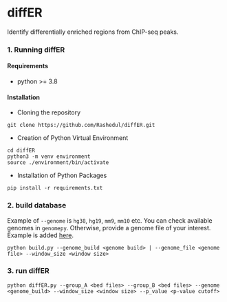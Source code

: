 # diffER
Identify differentially enriched regions from ChIP-seq peaks. 

### 1. Running diffER 

#### Requirements 
- python >= 3.8

#### Installation

 - Cloning the repository

```
git clone https://github.com/Rashedul/diffER.git
```

 - Creation of Python Virtual Environment

```
cd diffER
python3 -m venv environment
source ./environment/bin/activate
```

 - Installation of Python Packages

```
pip install -r requirements.txt
```

### 2. build database
Example of `--genome` is `hg38`, `hg19`, `mm9`, `mm10` etc.  You can check available genomes in `genomepy`. Otherwise, provide a genome file of your interest. Example is added [here](genome_file). 

```
python build.py --genome_build <genome build> | --genome_file <genome file> --window_size <window size>
```

### 3. run diffER

```
python diffER.py --group_A <bed files> --group_B <bed files> --genome <genome_build> --window_size <window size> --p_value <p-value cutoff> 
```
